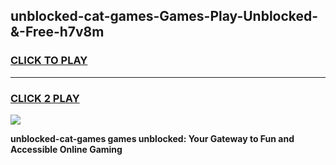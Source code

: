 
## unblocked-cat-games-Games-Play-Unblocked-&-Free-h7v8m
<h3>
<a href="https://premium76.site?title=unblocked-cat-games&ref=24A">CLICK TO PLAY</a></h3>
<hr>

<h3>
<a href="https://premium76.site?title=unblocked-cat-games&ref=24A">CLICK 2 PLAY</a>
  
</h3>

<a href="https://premium76.site?title=unblocked-cat-games&ref=24A"><img src="https://clearcache.store/games.png"></a>


**unblocked-cat-games games unblocked: Your Gateway to Fun and Accessible Online Gaming**
